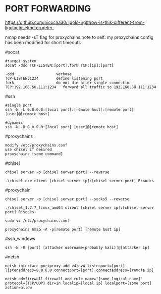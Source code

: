 # PORT FORWARDING
https://github.com/nicocha30/ligolo-ng#how-is-this-different-from-ligolochiselmeterpreter-

nmap needs -sT flag for proxychains
note to self: my proxychains config has been modified for short timeouts

#socat
```
#target system
socat -ddd TCP-LISTEN:[port],fork TCP:[ip]:[port]

-ddd                   verbose
TCP-LISTEN:1234        define listening port
fork                   do not die after single connection
TCP:192.168.50.111:1234   forward all traffic to 192.168.50.111:1234
```

#ssh 
```
#single port
ssh -N -L 0.0.0.0:[local port]:[remote host]:[remote port] [user]@[remote host]

#dynamic
ssh -N -D 0.0.0.0:[local port] [user]@[remote host]
```

#proxychains
```
modify /etc/proxychains.conf
use chisel if desired
proxychains [some command]
```

#chisel
```
chisel server -p [chisel server port] --reverse

.\chisel.exe client [chisel server ip]:[chisel server port] R:socks
```

#proxychain
```
chisel server -p [chisel server port] --socks5 --reverse

./chisel_1.7.7_linux_amd64 client [chisel server ip]:[chisel server port] R:socks

sudo vi /etc/proxychains.conf

proxychains nmap -A -p[remote port] [remote host ip]
```

#ssh_windows
```
ssh -N -R [port] [attacker username(probably kali)]@[attacker ip]
```

#netsh
```
netsh interface portproxy add v4tov4 listenport=[port] listenaddress=0.0.0.0 connectport=[port] connectaddress=[remote ip]

netsh advfirewall firewall add rule name="[some_logical_name]" protocol=[TCP/UDP] dir=in localip=[local ip] localport=[some port] action=allow
````